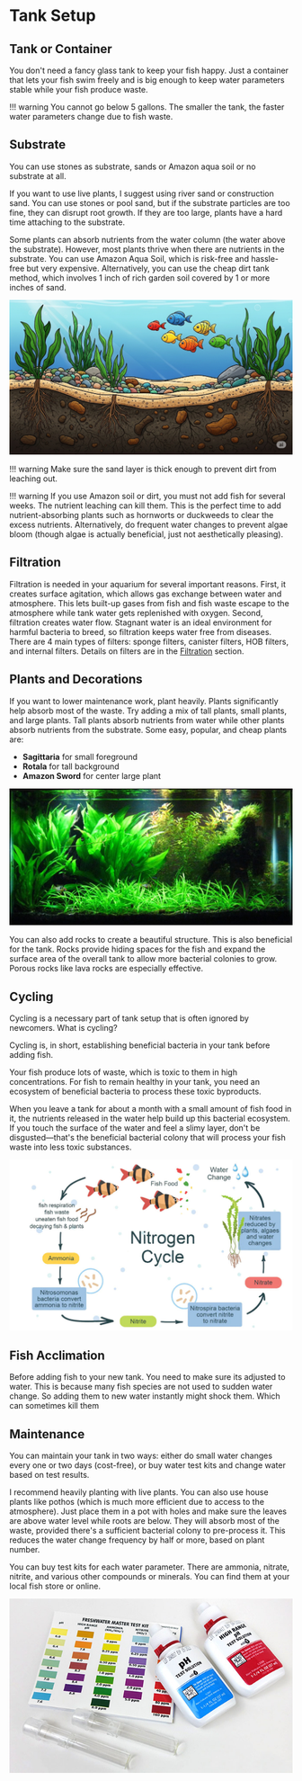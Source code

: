 # Tank Setup

## Tank or Container

You don't need a fancy glass tank to keep your fish happy. Just a container that lets your fish swim freely and is big enough to keep water parameters stable while your fish produce waste.


!!! warning
    You cannot go below 5 gallons. The smaller the tank, the faster water parameters change due to fish waste.




## Substrate

You can use stones as substrate, sands or Amazon aqua soil or no substrate at all.

If you want to use live plants, I suggest using river sand or construction sand. You can use stones or pool sand, but if the substrate particles are too fine, they can disrupt root growth. If they are too large, plants have a hard time attaching to the substrate.

Some plants can absorb nutrients from the water column (the water above the substrate). However, most plants thrive when there are nutrients in the substrate. You can use Amazon Aqua Soil, which is risk-free and hassle-free but very expensive. Alternatively, you can use the cheap dirt tank method, which involves 1 inch of rich garden soil covered by 1 or more inches of sand. 

![Dirt layered tank setup](images/dirt_layered.png)

!!! warning
    Make sure the sand layer is thick enough to prevent dirt from leaching out.

!!! warning
    If you use Amazon soil or dirt, you must not add fish for several weeks. The nutrient leaching can kill them. This is the perfect time to add nutrient-absorbing plants such as hornworts or duckweeds to clear the excess nutrients. Alternatively, do frequent water changes to prevent algae bloom (though algae is actually beneficial, just not aesthetically pleasing).



## Filtration

Filtration is needed in your aquarium for several important reasons. First, it creates surface agitation, which allows gas exchange between water and atmosphere. This lets built-up gases from fish and fish waste escape to the atmosphere while tank water gets replenished with oxygen. Second, filtration creates water flow. Stagnant water is an ideal environment for harmful bacteria to breed, so filtration keeps water free from diseases. There are 4 main types of filters: sponge filters, canister filters, HOB filters, and internal filters. Details on filters are in the [Filtration](/aquarium/basics/2_filtration) section.



## Plants and Decorations

If you want to lower maintenance work, plant heavily. Plants significantly help absorb most of the waste. Try adding a mix of tall plants, small plants, and large plants. Tall plants absorb nutrients from water while other plants absorb nutrients from the substrate. Some easy, popular, and cheap plants are:

- **Sagittaria** for small foreground
- **Rotala** for tall background  
- **Amazon Sword** for center large plant

![Plant examples: Sagittaria, Rotala, and Amazon Sword](images/sag_rut_sw.jpg)

You can also add rocks to create a beautiful structure. This is also beneficial for the tank. Rocks provide hiding spaces for the fish and expand the surface area of the overall tank to allow more bacterial colonies to grow. Porous rocks like lava rocks are especially effective.



## Cycling

Cycling is a necessary part of tank setup that is often ignored by newcomers. What is cycling?

Cycling is, in short, establishing beneficial bacteria in your tank before adding fish.

Your fish produce lots of waste, which is toxic to them in high concentrations. For fish to remain healthy in your tank, you need an ecosystem of beneficial bacteria to process these toxic byproducts.

When you leave a tank for about a month with a small amount of fish food in it, the nutrients released in the water help build up this bacterial ecosystem. If you touch the surface of the water and feel a slimy layer, don't be disgusted—that's the beneficial bacterial colony that will process your fish waste into less toxic substances.

![Aquarium Nitrogen Cycle](images/ncycle.jpg)


## Fish Acclimation

Before adding fish to your new tank. You need to make sure its adjusted to water. This is because many fish species are not used to sudden water change. So adding them to new water instantly might shock them. Which can sometimes kill them



## Maintenance

You can maintain your tank in two ways: either do small water changes every one or two days (cost-free), or buy water test kits and change water based on test results.

I recommend heavily planting with live plants. You can also use house plants like pothos (which is much more efficient due to access to the atmosphere). Just place them in a pot with holes and make sure the leaves are above water level while roots are below. They will absorb most of the waste, provided there's a sufficient bacterial colony to pre-process it. This reduces the water change frequency by half or more, based on plant number.

You can buy test kits for each water parameter. There are ammonia, nitrate, nitrite, and various other compounds or minerals. You can find them at your local fish store or online.

![Water testing kit](images/kit.jpg)